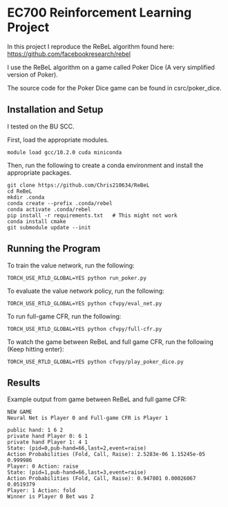 # EC700 Reinforcement Learning Project

In this project I reproduce the ReBeL algorithm found here: https://github.com/facebookresearch/rebel

I use the ReBeL algorithm on a game called Poker Dice (A very simplified version of Poker).

The source code for the Poker Dice game can be found in csrc/poker_dice.

## Installation and Setup

I tested on the BU SCC. 

First, load the appropriate modules.
```
module load gcc/10.2.0 cuda miniconda
```

Then, run the following to create a conda environment and install the appropriate packages.
```
git clone https://github.com/Chris210634/ReBeL
cd ReBeL
mkdir .conda
conda create --prefix .conda/rebel
conda activate .conda/rebel
pip install -r requirements.txt   # This might not work
conda install cmake
git submodule update --init
```

## Running the Program

To train the value network, run the following:

```
TORCH_USE_RTLD_GLOBAL=YES python run_poker.py
```

To evaluate the value network policy, run the following:

```
TORCH_USE_RTLD_GLOBAL=YES python cfvpy/eval_net.py 
```

To run full-game CFR, run the following:

```
TORCH_USE_RTLD_GLOBAL=YES python cfvpy/full-cfr.py
```

To watch the game between ReBeL and full game CFR, run the following (Keep hitting enter):
```
TORCH_USE_RTLD_GLOBAL=YES python cfvpy/play_poker_dice.py
```

## Results

Example output from game between ReBeL and full game CFR:

```
NEW GAME
Neural Net is Player 0 and Full-game CFR is Player 1

public hand: 1 6 2
private hand Player 0: 6 1
private hand Player 1: 4 1
State: (pid=0,pub-hand=66,last=2,event=raise)
Action Probabilities (Fold, Call, Raise): 2.5283e-06 1.15245e-05 0.999986
Player: 0 Action: raise
State: (pid=1,pub-hand=66,last=3,event=raise)
Action Probabilities (Fold, Call, Raise): 0.947801 0.00026067 0.0519379
Player: 1 Action: fold
Winner is Player 0 Bet was 2
```
